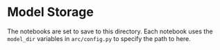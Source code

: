 # Model Storage

The notebooks are set to save to this directory.  Each notebook uses the `model_dir` variables in `arc/config.py` to specify the path to here.